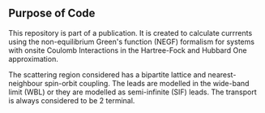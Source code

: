 ## Purpose of Code

This repository is part of a publication. It is created to calculate currrents using the non-equilibrium Green's function (NEGF) formalism for systems with onsite Coulomb Interactions in the Hartree-Fock and Hubbard One approximation.

The scattering region considered has a bipartite lattice and nearest-neighbour spin-orbit coupling. The leads are modelled in the wide-band limit (WBL) or they are modelled as semi-infinite (SIF) leads. The transport is always considered to be 2 terminal.
